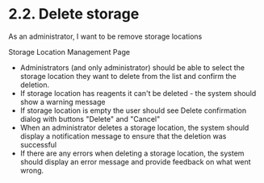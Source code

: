 # 2.2. Delete storage
As an administrator, I want to be remove storage locations

Storage Location Management Page

* Administrators (and only administrator) should be able to select the storage location they want to delete from the list and confirm the deletion.
* If storage location has reagents it can't be deleted - the system should show a warning message
* If storage location is empty the user should see Delete confirmation dialog with buttons "Delete" and "Cancel"
* When an administrator deletes a storage location, the system should display a notification message to ensure that the deletion was successful
* If there are any errors when deleting a storage location, the system should display an error message and provide feedback on what went wrong.